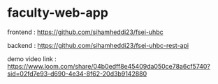 # faculty-web-app
frontend : https://github.com/sihamheddi23/fsei-uhbc

backend : https://github.com/sihamheddi23/fsei-uhbc-rest-api

demo video link : https://www.loom.com/share/04b0edff8e45409da050ce78a6cf5740?sid=02fd7e93-d690-4e34-8f62-20d3b9142880 
